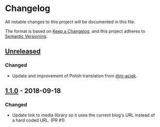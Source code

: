 # Changelog
All notable changes to this project will be documented in this file.

The format is based on [Keep a Changelog](https://keepachangelog.com/en/1.0.0/),
and this project adheres to [Semantic Versioning](https://semver.org/spec/v2.0.0.html).

## [Unreleased]
### Changed
- Update and improvement of Polish translation from [@m-aciek](https://github.com/m-aciek).

## [1.1.0] - 2018-09-18
### Changed
- Update link to media library so it uses the current blog's URL instead of a hard coded URL. (PR #1)

[Unreleased]: https://github.com/uoe-dlam/image-attribution-tagger/compare/v1.1.0...HEAD
[1.1.0]: https://github.com/uoe-dlam/image-attribution-tagger/compare/1.0.0...1.1.0
